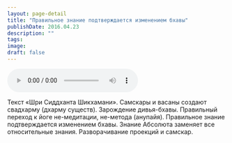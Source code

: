 ```yaml
---
layout: page-detail
title: "Правильное знание подтверждается изменением бхавы"
publishDate: 2016.04.23
description: ""
tags:
image:
draft: false
---
```


<audio title="2016.04.23 - Правильное знание подтверждается изменением бхавы.mp3" src="/upload/iblock/d34/d347fee2cc56b73e76888e31ac05a6ab.mp3" controls=""></audio>

 Текст «Шри Сиддханта Шикхамани». Самскары и васаны создают свадхарму (дхарму существ). Зарождение дивья-бхавы. Правильный переход к йоге не-медитации, не-метода (анупайя). Правильное знание подтверждается изменением бхавы. Знание Абсолюта заменяет все относительные знания. Разворачивание проекций и самскар. 

  
